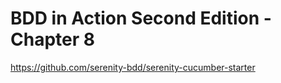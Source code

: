 # BDD in Action Second Edition - Chapter 8
https://github.com/serenity-bdd/serenity-cucumber-starter